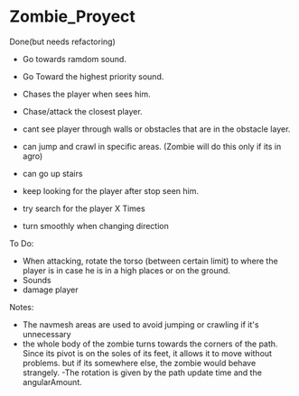 # Zombie_Proyect
Done(but needs refactoring)
- Go towards ramdom sound.
- Go Toward the highest priority sound.
- Chases the player when sees him.
- Chase/attack the closest player.
- cant see player through walls or obstacles that are in the obstacle layer.

- can jump and crawl in specific areas. (Zombie will do this only if its in agro)
- can go up stairs

- keep looking for the player after stop seen him.
- try search for the player X Times

-  turn smoothly when changing direction

To Do:

- When attacking, rotate the torso (between certain limit) to where the player is in case he is in a high places or on the ground.
- Sounds
- damage player

Notes:
- The navmesh areas are used to avoid jumping or crawling if it's unnecessary
- the whole body of the zombie turns towards the corners of the path. Since its pivot is on the soles of its feet, it allows it to move without problems. but if its 
  somewhere else, the zombie would behave strangely.
 -The rotation is given by the path update time and the angularAmount.
